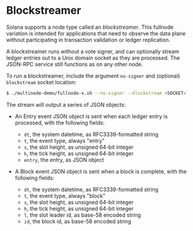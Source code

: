 # Blockstreamer

Solana supports a node type called an *blockstreamer*. This fullnode variation
is intended for applications that need to observe the data plane without
participating in transaction validation or ledger replication.

A blockstreamer runs without a vote signer, and can optionally stream ledger
entries out to a Unix domain socket as they are processed. The JSON-RPC service
still functions as on any other node.

To run a blockstreamer, include the argument `no-signer` and (optional)
`blockstream` socket location:

```bash
$ ./multinode-demo/fullnode-x.sh --no-signer --blockstream <SOCKET>
```

The stream will output a series of JSON objects:
- An Entry event JSON object is sent when each ledger entry is processed, with
the following fields:

   * `dt`, the system datetime, as RFC3339-formatted string
   * `t`, the event type, always "entry"
   * `s`, the slot height, as unsigned 64-bit integer
   * `h`, the tick height, as unsigned 64-bit integer
   * `entry`, the entry, as JSON object


- A Block event JSON object is sent when a block is complete, with the
following fields:

   * `dt`, the system datetime, as RFC3339-formatted string
   * `t`, the event type, always "block"
   * `s`, the slot height, as unsigned 64-bit integer
   * `h`, the tick height, as unsigned 64-bit integer
   * `l`, the slot leader id, as base-58 encoded string
   * `id`, the block id, as base-58 encoded string
